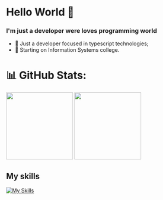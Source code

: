 # Hello World 👋

### I'm just a developer were loves programming world

- 👨 Just a developer focused in typescript technologies;
- 📕 Starting on Information Systems college.

# 📊 GitHub Stats:
<img height="180em" src="https://github-readme-stats-sigma-five.vercel.app/api/top-langs/?username=NicolasCBV&layout=compact&langs_count=7&theme=dracula"/>
<img height="180em" src="https://github-readme-stats-sigma-five.vercel.app/api?username=NicolasCBV&show_icons=true&theme=dracula&include_all_commits=true&count_private=true"/>

## My skills

[![My Skills](https://skillicons.dev/icons?i=js,html,css,docker,typescript,react,next,nodejs,mysql,nestjs,arduino)](https://skillicons.dev)
